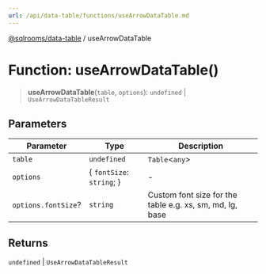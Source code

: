 ```yaml
---
url: /api/data-table/functions/useArrowDataTable.md
---
```

[@sqlrooms/data-table](../index.md) / useArrowDataTable

# Function: useArrowDataTable()

> **useArrowDataTable**(`table`, `options`): `undefined` | `UseArrowDataTableResult`

## Parameters

| Parameter | Type | Description |
| ------ | ------ | ------ |
| `table` | `undefined` | `Table`<`any`> | - |
| `options` | { `fontSize`: `string`; } | - |
| `options.fontSize`? | `string` | Custom font size for the table e.g. xs, sm, md, lg, base |

## Returns

`undefined` | `UseArrowDataTableResult`
